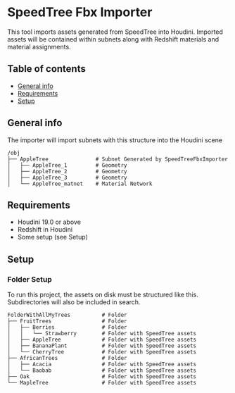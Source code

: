 # SpeedTree Fbx Importer
This tool imports assets generated from SpeedTree into Houdini. Imported assets will be contained within subnets along with Redshift materials and material assignments.

## Table of contents
* [General info](#general-info)
* [Requirements](#requirements)
* [Setup](#setup)

## General info
The importer will import subnets with this structure into the Houdini scene
```
/obj
├── AppleTree               # Subnet Generated by SpeedTreeFbxImporter
│   ├── AppleTree_1         # Geometry
│   ├── AppleTree_2         # Geometry
│   ├── AppleTree_3         # Geometry
│   └── AppleTree_matnet    # Material Network
```
## Requirements
* Houdini 19.0 or above
* Redshift in Houdini
* Some setup (see Setup)
	
## Setup
### Folder Setup
To run this project, the assets on disk must be structured like this. Subdirectories will also be included in search.
```
FolderWithAllMyTrees          # Folder
├── FruitTrees                # Folder
│   ├── Berries               # Folder
│   │   └── Strawberry        # Folder with SpeedTree assets
│   ├── AppleTree             # Folder with SpeedTree assets
│   ├── BananaPlant           # Folder with SpeedTree assets
│   └── CherryTree            # Folder with SpeedTree assets
├── AfricanTrees              # Folder
│   ├── Acacia                # Folder with SpeedTree assets
│   └── Baobab                # Folder with SpeedTree assets
├── Oak                       # Folder with SpeedTree assets
└── MapleTree                 # Folder with SpeedTree assets
```


